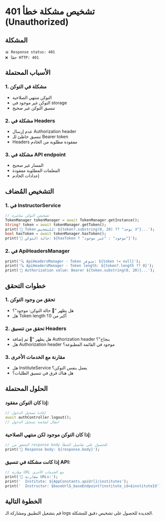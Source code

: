 # تشخيص مشكلة خطأ 401 (Unauthorized)

## المشكلة
```
📊 Response status: 401
❌ خطأ HTTP: 401
```

## الأسباب المحتملة

### 1. **مشكلة في التوكن**
- التوكن منتهي الصلاحية
- التوكن غير موجود في storage
- تنسيق التوكن غير صحيح

### 2. **مشكلة في Headers**
- عدم إرسال Authorization header
- تنسيق خاطئ للـ Bearer token
- Headers مفقودة مطلوبة من الخادم

### 3. **مشكلة في API endpoint**
- المسار غير صحيح
- المعلمات المطلوبة مفقودة
- إعدادات الخادم

## التشخيص المُضاف

### 1. **في InstructorService**
```dart
// تشخيص التوكن مباشرة
TokenManager tokenManager = await TokenManager.getInstance();
String? token = await tokenManager.getToken();
print('🔑 Token للتشخيص: ${token?.substring(0, 20) ?? "لا يوجد"}...');
bool hasToken = await tokenManager.hasToken();
print('🔐 حالة التوكن: ${hasToken ? "موجود" : "غير موجود"}');
```

### 2. **في ApiHeadersManager**
```dart
print('🔍 ApiHeadersManager - Token متوفر: ${token != null}');
print('🔍 ApiHeadersManager - Token length: ${token?.length ?? 0}');
print('🔐 Authorization value: Bearer ${token.substring(0, 20)}...');
```

## خطوات التحقق

### 1. **تحقق من وجود التوكن**
- هل يظهر "🔐 حالة التوكن: موجود"؟
- هل Token length أكبر من 0؟

### 2. **تحقق من تنسيق Headers**
- هل يظهر "🔐 تم إضافة Authorization header بنجاح"؟
- هل Authorization header موجود في القائمة المطبوعة؟

### 3. **مقارنة مع الخدمات الأخرى**
- هل InstituteService يعمل بنفس التوكن؟
- هل هناك فرق في تنسيق الطلبات؟

## الحلول المحتملة

### إذا كان التوكن مفقود:
```dart
// إعادة تسجيل الدخول
await authController.logout();
// انتقال لشاشة تسجيل الدخول
```

### إذا كان التوكن موجود لكن منتهي الصلاحية:
```dart
// التحقق من response body للحصول على تفاصيل الخطأ
print('📄 Response body: ${response.body}');
```

### إذا كانت مشكلة في تنسيق API:
```dart
// مقارنة URL مع الخدمات الأخرى
print('🔗 مقارنة URLs:');
print('  Institute: ${AppConstants.apiUrl}/institutes');
print('  Instructor: $baseUrl$_baseEndpoint?institute_id=$instituteId');
```

## الخطوة التالية
قم بتشغيل التطبيق ومشاركة الـ logs الجديدة للحصول على تشخيص دقيق للمشكلة.
